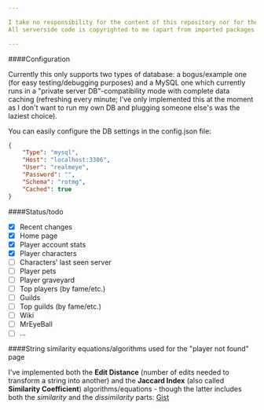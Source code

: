 ```yaml
---

I take no responsibility for the content of this repository nor for the uses of the code it contains.
All serverside code is copyrighted to me (apart from imported packages like `gorilla/mux`, `codegangsta/negroni`, et cetera); all clientside code is copyrighted to its authors (the RealmEye team, WildShadow/Kabam).

---
```


####Configuration

Currently this only supports two types of database: a bogus/example one (for easy testing/debugging purposes) and a MySQL one which currently runs in a "private server DB"-compatibility mode with complete data caching (refreshing every minute; I've only implemented this at the moment as I don't want to run my own DB and plugging someone else's was the laziest choice).

You can easily configure the DB settings in the config.json file:

```json
{
	"Type": "mysql",
	"Host": "localhost:3306",
	"User": "realmeye",
	"Password": "",
	"Schema": "rotmg",
	"Cached": true
}
```

####Status/todo

- [x] Recent changes
- [x] Home page
- [x] Player account stats
- [x] Player characters
- [ ] Characters' last seen server
- [ ] Player pets
- [ ] Player graveyard
- [ ] Top players (by fame/etc.)
- [ ] Guilds
- [ ] Top guilds (by fame/etc.)
- [ ] Wiki
- [ ] MrEyeBall
- [ ] ...

####String similarity equations/algorithms used for the "player not found" page

I've implemented both the **Edit Distance** (number of edits needed to transform a string into another) and the **Jaccard Index** (also called **Similarity Coefficient**) algorithms/equations - though the latter includes both the *similarity* and the *dissimilarity* parts: [Gist](https://gist.github.com/trapped/d1e62dd3b05e00bfd904)
